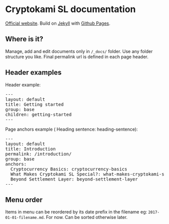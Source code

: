 # Cryptokami SL documentation

[Official website](https://cryptokamidocs.com/). Build on [Jekyll](https://jekyllrb.com/) with [Github Pages](https://pages.github.com/).

## Where is it?

Manage, add and edit documents only in `/_docs/` folder. Use any folder structure you like. Final permalink url is defined in each page header.

## Header examples

Header example:
<pre>
---
layout: default
title: Getting started
group: base
children: getting-started
---
</pre>

Page anchors example (  Heading sentence: heading-sentence):
<pre>
---
layout: default
title: Introduction
permalink: /introduction/
group: base
anchors:
  Cryptocurrency Basics: cryptocurrency-basics
  What Makes Cryptokami SL Special?: what-makes-cryptokami-sl-special
  Beyond Settlement Layer: beyond-settlement-layer
---
</pre>

## Menu order

Items in menu can be reordered by its date prefix in the filename eg: `2017-01-01-filename.md`.
For now. Can be sorted otherwise later.
